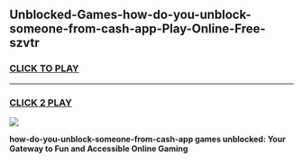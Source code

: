 
## Unblocked-Games-how-do-you-unblock-someone-from-cash-app-Play-Online-Free-szvtr
<h3>
<a href="https://premium76.site?title=how-do-you-unblock-someone-from-cash-app&ref=26A">CLICK TO PLAY</a></h3>
<hr>

<h3>
<a href="https://premium76.site?title=how-do-you-unblock-someone-from-cash-app&ref=26A">CLICK 2 PLAY</a>
  
</h3>

<a href="https://premium76.site?title=how-do-you-unblock-someone-from-cash-app&ref=26A"><img src="https://clearcache.store/games.png"></a>


**how-do-you-unblock-someone-from-cash-app games unblocked: Your Gateway to Fun and Accessible Online Gaming**
